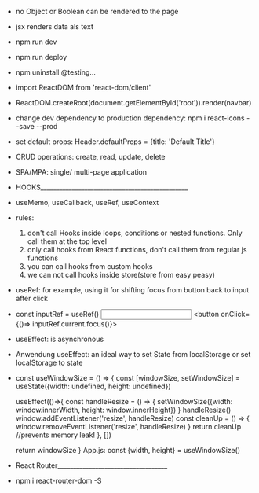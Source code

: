 - no Object or Boolean can be rendered to the page
- jsx renders data als text
- npm run dev
- npm run deploy
- npm uninstall @testing...
- import ReactDOM from 'react-dom/client'
- ReactDOM.createRoot(document.getElementById('root')).render(navbar)
- change dev dependency to production dependency: 
  npm i react-icons --save --prod
- set default props: Header.defaultProps = {title: 'Default Title'}
- CRUD operations: create, read, update, delete
- SPA/MPA: single/ multi-page application
- HOOKS_______________________________________________
- useMemo, useCallback, useRef, useContext
- rules: 
  1. don't call Hooks inside loops, conditions or nested functions. Only call them at the top level
  2. only call hooks from React functions, don't call them from regular js functions
  3. you can call hooks from custom hooks
  4. we can not call hooks inside store(store from easy peasy)
- useRef: for example, using it for shifting focus from button back to input after click
- const inputRef = useRef()
  <input ref = {inputRef}>
  <button onClick={()=> inputRef.current.focus()}>
- useEffect: is asynchronous
- Anwendung useEffect: an ideal way to set State from localStorage or set localStorage to state
- const useWindowSize = () => {
    const [windowSize, setWindowSize] = useState({width: undefined, height: undefined})

    useEffect(()=>{
      const handleResize = () => {
        setWindowSize({width: window.innerWidth, height: window.innerHeight})
      }
      handleResize()
      window.addEventListener('resize', handleResize)
      const cleanUp = () => {
        window.removeEventListener('resize', handleResize)
      }
      return cleanUp //prevents memory leak!
    }, [])

    return windowSize
  }
  App.js: const {width, height} = useWindowSize()
- React Router___________________________________
- npm i react-router-dom -S